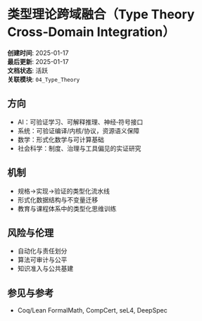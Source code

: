 # 类型理论跨域融合（Type Theory Cross‑Domain Integration）

**创建时间**: 2025-01-17  
**最后更新**: 2025-01-17  
**文档状态**: 活跃  
**关联模块**: `04_Type_Theory`

## 方向

- AI：可验证学习、可解释推理、神经‑符号接口  
- 系统：可验证编译/内核/协议，资源语义保障  
- 数学：形式化数学与可计算基础  
- 社会科学：制度、治理与工具偏见的实证研究

## 机制

- 规格→实现→验证的类型化流水线  
- 形式化数据结构与不变量迁移  
- 教育与课程体系中的类型化思维训练

## 风险与伦理

- 自动化与责任划分  
- 算法可审计与公平  
- 知识准入与公共基建

## 参见与参考

- Coq/Lean FormalMath, CompCert, seL4, DeepSpec  
